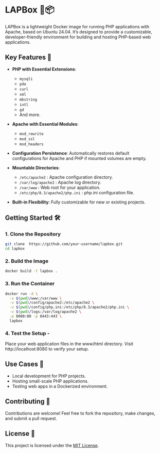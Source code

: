 
# LAPBox 🐘📦

LAPBox is a lightweight Docker image for running PHP applications with Apache, based on Ubuntu 24.04. It’s designed to provide a customizable, developer-friendly environment for building and hosting PHP-based web applications.

  

## Key Features 🚀

-  **PHP with Essential Extensions**:

	-  `mysqli`
	-  `pdo`
	-  `curl`
	-  `xml`
	-  `mbstring`
	-  `intl`
	-  `gd`
	- And more.

-  **Apache with Essential Modules**:

	-  `mod_rewrite`
	-  `mod_ssl`
	-  `mod_headers`

-  **Configuration Persistence**: Automatically restores default configurations for Apache and PHP if mounted volumes are empty.

-  **Mountable Directories**:

	-  `/etc/apache2` : Apache configuration directory.
	-  `/var/log/apache2` : Apache log directory.
	-  `/var/www` : Web root for your application.
	-  `/etc/php/8.3/apache2/php.ini` : php.ini configuration file.

-  **Built-in Flexibility**: Fully customizable for new or existing projects.

## Getting Started 🛠️
### 1. Clone the Repository
```bash
git clone  https://github.com/your-username/lapbox.git
cd lapbox
```
### 2. Build the Image
```bash
docker build -t lapbox .
```
### 3. Run the Container
```bash
docker run -d \
  -v $(pwd)/www:/var/www \
  -v $(pwd)/config/apache2:/etc/apache2 \
  -v $(pwd)/config/php.ini:/etc/php/8.3/apache2/php.ini \
  -v $(pwd)/logs:/var/log/apache2 \
  -p 8080:80 -p 8443:443 \
  lapbox
  ``` 
### 4. Test the Setup - 
  Place your web application files in the www/html directory.
  Visit http://localhost:8080 to verify your setup.

## Use Cases 🧩
- Local development for PHP projects.
- Hosting small-scale PHP applications.
- Testing web apps in a Dockerized environment.

## Contributing 🤝
Contributions are welcome! Feel free to fork the repository, make changes, and submit a pull request.

## License 📜
This project is licensed under the [MIT License](https://github.com/sachink23/LAPBox/blob/main/LICENSE).